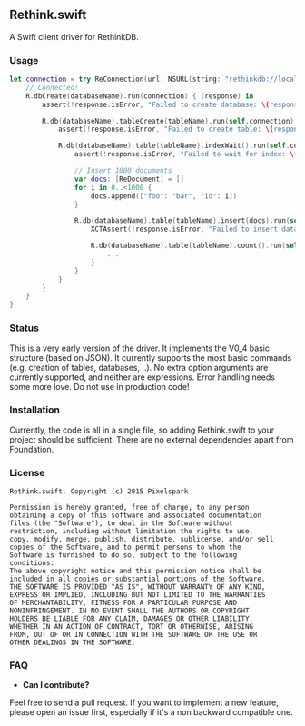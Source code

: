Rethink.swift
-------------

A Swift client driver for RethinkDB.

### Usage

```swift
let connection = try ReConnection(url: NSURL(string: "rethinkdb://localhost:28016")!) {
	// Connected!
	R.dbCreate(databaseName).run(connection) { (response) in
		assert(!response.isError, "Failed to create database: \(response)")

		R.db(databaseName).tableCreate(tableName).run(self.connection) { (response) in
			assert(!response.isError, "Failed to create table: \(response)")

			R.db(databaseName).table(tableName).indexWait().run(self.connection) { (response) in
				assert(!response.isError, "Failed to wait for index: \(response)")

				// Insert 1000 documents
				var docs: [ReDocument] = []
				for i in 0..<1000 {
					docs.append(["foo": "bar", "id": i])
				}

				R.db(databaseName).table(tableName).insert(docs).run(self.connection) { (response) in
					XCTAssert(!response.isError, "Failed to insert data: \(response)")

					R.db(databaseName).table(tableName).count().run(self.connection) { (response) in
						...
					}
				}
			}
		}
	}
}
```

### Status

This is a very early version of the driver. It implements the V0_4 basic structure (based on JSON). It currently supports
the most basic commands (e.g. creation of tables, databases, ..). No extra option arguments are currently supported, and
neither are expressions. Error handling needs some more love. Do not use in production code!

### Installation

Currently, the code is all in a single file, so adding Rethink.swift to your project should be sufficient. There are no
external dependencies apart from Foundation.

### License

```
Rethink.swift. Copyright (c) 2015 Pixelspark

Permission is hereby granted, free of charge, to any person
obtaining a copy of this software and associated documentation
files (the "Software"), to deal in the Software without
restriction, including without limitation the rights to use,
copy, modify, merge, publish, distribute, sublicense, and/or sell
copies of the Software, and to permit persons to whom the
Software is furnished to do so, subject to the following
conditions:
The above copyright notice and this permission notice shall be
included in all copies or substantial portions of the Software.
THE SOFTWARE IS PROVIDED "AS IS", WITHOUT WARRANTY OF ANY KIND,
EXPRESS OR IMPLIED, INCLUDING BUT NOT LIMITED TO THE WARRANTIES
OF MERCHANTABILITY, FITNESS FOR A PARTICULAR PURPOSE AND
NONINFRINGEMENT. IN NO EVENT SHALL THE AUTHORS OR COPYRIGHT
HOLDERS BE LIABLE FOR ANY CLAIM, DAMAGES OR OTHER LIABILITY,
WHETHER IN AN ACTION OF CONTRACT, TORT OR OTHERWISE, ARISING
FROM, OUT OF OR IN CONNECTION WITH THE SOFTWARE OR THE USE OR
OTHER DEALINGS IN THE SOFTWARE.
```

### FAQ

- __Can I contribute?__

Feel free to send a pull request. If you want to implement a new feature, please open
an issue first, especially if it's a non backward compatible one.